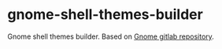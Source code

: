 # gnome-shell-themes-builder
Gnome shell themes builder.
Based on [Gnome gitlab repository](https://gitlab.gnome.org/GNOME/gnome-shell/-/tree/master/data/theme).